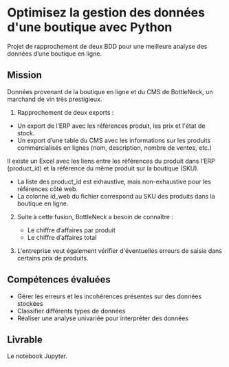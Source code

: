 # Optimisez la gestion des données d'une boutique avec Python
Projet de rapprochement de deux BDD pour une meilleure analyse des données d’une boutique en ligne.

## Mission

Données provenant de la boutique en ligne et du CMS de BottleNeck, un marchand de vin très prestigieux.

1. Rapprochement de deux exports :
  * Un export de l’ERP avec les références produit, les prix et l'état de stock.
  * Un export d’une table du CMS avec les informations sur les produits commercialisés en lignes (nom, description, nombre de ventes, etc.)

Il existe un Excel avec les liens entre les références du produit dans l’ERP (product_id) et la référence du même produit sur la boutique (SKU).
  * La liste des product_id est exhaustive, mais non-exhaustive pour les références côté web.
  * La colonne id_web du fichier correspond au SKU des produits dans la boutique en ligne.
    
2. Suite à cette fusion, BottleNeck a besoin de connaître :
   * Le chiffre d’affaires par produit
   * Le chiffre d’affaires total
      
4. L'entreprise veut également vérifier d'éventuelles erreurs de saisie dans certains prix de produits.
  
## Compétences évaluées

* Gérer les erreurs et les incohérences présentes sur des données stockées
* Classifier différents types de données
* Réaliser une analyse univariée pour interpréter des données

## Livrable

Le notebook Jupyter.
